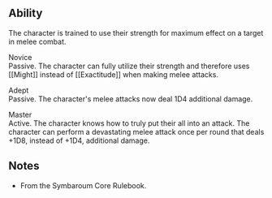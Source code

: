 ## Ability
The character is trained to use their strength for maximum effect on a target in melee combat.

Novice<br>Passive. The character can fully utilize their strength and therefore uses [[Might]] instead of [[Exactitude]] when making melee attacks.

Adept<br>Passive. The character's melee attacks now deal 1D4 additional damage.

Master<br>Active. The character knows how to truly put their all into an attack. The character can perform a devastating melee attack once per round that deals +1D8, instead of +1D4, additional damage.
## Notes
* From the Symbaroum Core Rulebook.